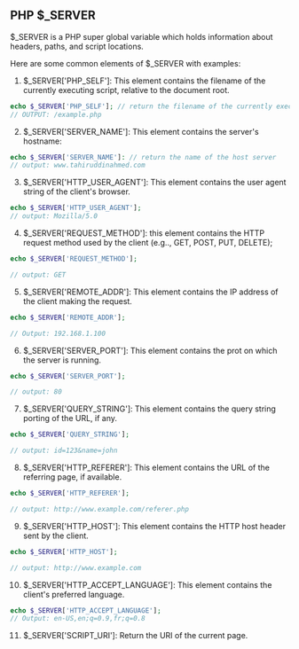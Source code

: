 ## PHP $_SERVER 
$_SERVER is a PHP super global variable which holds information about headers, paths, and script locations.

Here are some common elements of $_SERVER with examples: 

 1. $_SERVER['PHP_SELF']: This element contains the filename of the currently executing script, relative to the document root. 

 ```php
 echo $_SERVER['PHP_SELF']; // return the filename of the currently executing script.
 // OUTPUT: /example.php 
 ```

 2. $_SERVER['SERVER_NAME']: This element contains the server's hostname: 

 ```php
 echo $_SERVER['SERVER_NAME']: // return the name of the host server
 // output: www.tahiruddinahmed.com

 ```

 3. $_SERVER['HTTP_USER_AGENT']: This element contains the user agent string of the client's browser. 

 ```php
 echo $_SERVER['HTTP_USER_AGENT'];
 // output: Mozilla/5.0 
 ```

 4. $_SERVER['REQUEST_METHOD']: this element contains the HTTP request method used by the client (e.g.., GET, POST, PUT, DELETE);

 ```php
 echo $_SERVER['REQUEST_METHOD'];

 // output: GET
 ```
 
 5. $_SERVER['REMOTE_ADDR']: This element contains the IP address of the client making the request. 

 ```php
 echo $_SERVER['REMOTE_ADDR'];

 // Output: 192.168.1.100
 ```

 6. $_SERVER['SERVER_PORT']: This element contains the prot on which the server is running. 

 ```php
 echo $_SERVER['SERVER_PORT'];

 // output: 80
 ```

 7. $_SERVER['QUERY_STRING']: This element contains the query string porting of the URL, if any. 

 ```php
 echo $_SERVER['QUERY_STRING'];

 // output: id=123&name=john
 ```

 8. $_SERVER['HTTP_REFERER']: This element contains the URL of the referring page, if available. 

 ```php
 echo $_SERVER['HTTP_REFERER'];

 // output: http://www.example.com/referer.php
 ```

 9. $_SERVER['HTTP_HOST']: This element contains the HTTP host header sent by the client. 

 ```php
 echo $_SERVER['HTTP_HOST'];

 // output: http://www.example.com
 ```

 10. $_SERVER['HTTP_ACCEPT_LANGUAGE']: This element contains the client's preferred language. 

 ```php
 echo $_SERVER['HTTP_ACCEPT_LANGUAGE'];
// Output: en-US,en;q=0.9,fr;q=0.8

 ```

 11. $_SERVER['SCRIPT_URI']: Return the URI of the current page. 